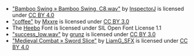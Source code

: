 <ul>
<li><a href="https://freesound.org/people/InspectorJ/sounds/394423/" target="_blank">"Bamboo Swing » Bamboo Swing, C8.wav"</a> by <a href="https://freesound.org/people/InspectorJ/" target="_blank">InspectorJ</a> is licensed under <a href="http://creativecommons.org/licenses/by/4.0" target="_blank">CC BY 4.0</a></li>
<li><a href="https://soundcloud.com/mxxrebeat/coffee" target="_blank">"coffee"</a> by <a href="https://soundcloud.com/mxxrebeat" target="_blank">Mxxre</a> is licensed under <a href="http://creativecommons.org/licenses/by/3.0" target="_blank">CC BY 3.0</a></li>
<li>The <a href="https://fonts.google.com/specimen/Heebo" target="_blank">Heebo</a> Font is licensed under SIL Open Font License 1.1</li>
<li><a href="https://freesound.org/people/grunz/sounds/109663/" target="_blank">"success_low.wav"</a> by <a href="https://freesound.org/people/grunz/" target="_blank">grunz</a> is licensed under <a href="http://creativecommons.org/licenses/by/3.0" target="_blank">CC BY 3.0</a></li>
<li><a href="https://freesound.org/people/LiamG_SFX/sounds/334238/" target="_blank">"Medieval Combat » Sword Slice"</a> by <a href="https://freesound.org/people/LiamG_SFX/" target="_blank">LiamG_SFX</a> is licensed under <a href="http://creativecommons.org/licenses/by/4.0" target="_blank">CC BY 4.0</a></li>
</ul>